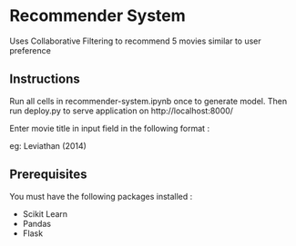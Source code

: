 # Recommender System

Uses Collaborative Filtering to recommend 5 movies similar to user preference

## Instructions

Run all cells in recommender-system.ipynb once to generate model. Then run deploy.py to serve application on http://localhost:8000/

Enter movie title in input field in the following format :

eg: Leviathan (2014)  

## Prerequisites

You must have the following packages installed :

* Scikit Learn
* Pandas
* Flask

